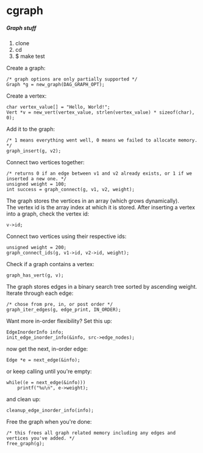 # cgraph
##### Graph stuff

1. clone
2. cd
3. $ make test

Create a graph:
```
/* graph options are only partially supported */
Graph *g = new_graph(DAG_GRAPH_OPT);
```

Create a vertex:
```
char vertex_value[] = "Hello, World!";
Vert *v = new_vert(vertex_value, strlen(vertex_value) * sizeof(char), 0);
```

Add it to the graph:
```
/* 1 means everything went well, 0 means we failed to allocate memory. */
graph_insert(g, v2);
```

Connect two vertices together:
```
/* returns 0 if an edge between v1 and v2 already exists, or 1 if we inserted a new one. */
unsigned weight = 100;
int success = graph_connect(g, v1, v2, weight);
```

The graph stores the vertices in an array (which grows dynamically).  
The vertex id is the array index at which it is stored.
After inserting a vertex into a graph, check the vertex id:
```
v->id;
```

Connect two vertices using their respective ids:
```
unsigned weight = 200;
graph_connect_ids(g, v1->id, v2->id, weight);
```

Check if a graph contains a vertex:
```
graph_has_vert(g, v);
```

The graph stores edges in a binary search tree sorted by ascending weight.  
Iterate through each edge:
```
/* chose from pre, in, or post order */
graph_iter_edges(g, edge_print, IN_ORDER);
```

Want more in-order flexibility? Set this up:
```
EdgeInorderInfo info;
init_edge_inorder_info(&info, src->edge_nodes);
```

now get the next, in-order edge:
```
Edge *e = next_edge(&info);
```

or keep calling until you're empty:
```
while((e = next_edge(&info)))
    printf("%u\n", e->weight);
```

and clean up:
```
cleanup_edge_inorder_info(info);
```

Free the graph when you're done:
```
/* this frees all graph related memory including any edges and vertices you've added. */
free_graph(g);
```
